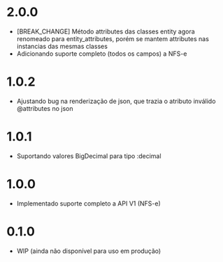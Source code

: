 # 2.0.0
- [BREAK_CHANGE] Método attributes das classes entity agora renomeado para entity_attributes, porém se mantem attributes nas instancias das mesmas classes
- Adicionando suporte completo (todos os campos) a NFS-e
# 1.0.2
- Ajustando bug na renderização de json, que trazia o atributo inválido @attributes no json
# 1.0.1
- Suportando valores BigDecimal para tipo :decimal
# 1.0.0
- Implementado suporte completo a API V1 (NFS-e)
# 0.1.0
- WIP (ainda não disponível para uso em produção)
